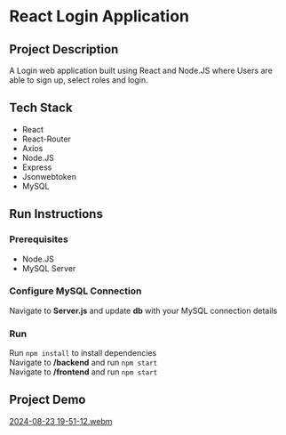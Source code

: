 # React Login Application

## Project Description

A Login web application built using React and Node.JS where Users are able to sign up, select roles and login.

## Tech Stack

- React
- React-Router
- Axios
- Node.JS
- Express
- Jsonwebtoken
- MySQL

## Run Instructions

### Prerequisites

- Node.JS
- MySQL Server

### Configure MySQL Connection

Navigate to **Server.js** and update **db** with your MySQL connection details

### Run

Run `npm install` to install dependencies  
Navigate to **/backend** and run `npm start`  
Navigate to **/frontend** and run `npm start`

## Project Demo

[2024-08-23 19-51-12.webm](https://github.com/user-attachments/assets/a787d0a1-a559-40df-85ea-1ad6641a18d6)

